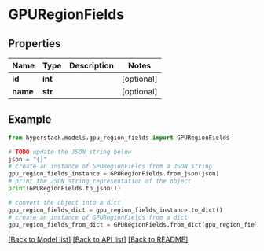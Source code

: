 # GPURegionFields


## Properties

Name | Type | Description | Notes
------------ | ------------- | ------------- | -------------
**id** | **int** |  | [optional] 
**name** | **str** |  | [optional] 

## Example

```python
from hyperstack.models.gpu_region_fields import GPURegionFields

# TODO update the JSON string below
json = "{}"
# create an instance of GPURegionFields from a JSON string
gpu_region_fields_instance = GPURegionFields.from_json(json)
# print the JSON string representation of the object
print(GPURegionFields.to_json())

# convert the object into a dict
gpu_region_fields_dict = gpu_region_fields_instance.to_dict()
# create an instance of GPURegionFields from a dict
gpu_region_fields_from_dict = GPURegionFields.from_dict(gpu_region_fields_dict)
```
[[Back to Model list]](../README.md#documentation-for-models) [[Back to API list]](../README.md#documentation-for-api-endpoints) [[Back to README]](../README.md)


